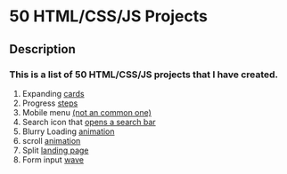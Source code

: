 # 50 HTML/CSS/JS Projects

## Description

### This is a list of 50 HTML/CSS/JS projects that I have created.

1. Expanding [cards](https://sergiogval.github.io/Expanding-cards/)
2. Progress [steps](https://sergiogval.github.io/progress-steps/)
3. Mobile menu [(not an common one)](https://sergiogval.github.io/mobile-menu/)
4. Search icon that [opens a search bar](https://sergiogval.github.io/search-icon-expandible/)
5. Blurry Loading [animation](https://sergiogval.github.io/blurry-loading/) 
6. scroll [animation](https://sergiogval.github.io/scroll-animation/) 
7. Split [landing page](https://sergiogval.github.io/split-landing-page/)
8. Form input [wave](https://sergiogval.github.io/form-input-wave/) 
